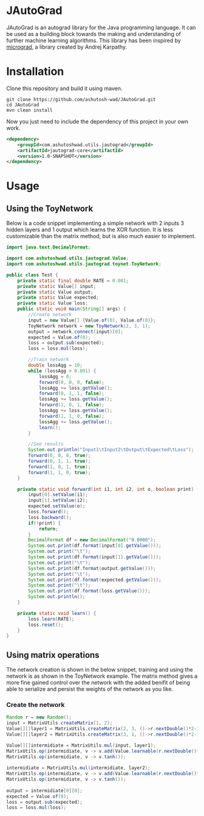 # JAutoGrad
JAutoGrad is an autograd library for the Java programming language.
It can be used as a building block towards the making and understanding of further machine learning algorithms.
This library has been inspired by [micrograd](https://github.com/karpathy/micrograd), a library created by Andrej Karpathy.

# Installation

Clone this repository and build it using maven.
```shell
git clone https://github.com/ashutosh-wad/JAutoGrad.git
cd JAutoGrad
mvn clean install
```

Now you just need to include the dependency of this project in your own work.

```xml
<dependency>
    <groupId>com.ashutoshwad.utils.jautograd</groupId>
    <artifactId>jautograd-core</artifactId>
    <version>1.0-SNAPSHOT</version>
</dependency>
```

# Usage

## Using the ToyNetwork
Below is a code snippet implementing a simple network with 2 inputs 3 hidden layers and 1 output which learns the XOR function. It is less customizable than the matrix method, but is also much easier to implement.

```Java
import java.text.DecimalFormat;

import com.ashutoshwad.utils.jautograd.Value;
import com.ashutoshwad.utils.jautograd.toynet.ToyNetwork;

public class Test {
	private static final double RATE = 0.001;
	private static Value[] input;
	private static Value output;
	private static Value expected;
	private static Value loss;
	public static void main(String[] args) {
		//Create network
		input = new Value[] {Value.of(0), Value.of(0)};
		ToyNetwork network = new ToyNetwork(2, 3, 1);
		output = network.connect(input)[0];
		expected = Value.of(0);
		loss = output.sub(expected);
		loss = loss.mul(loss);

		//Train network
		double lossAgg = 10;
		while (lossAgg > 0.001) {
			lossAgg = 0;
			forward(0, 0, 0, false);
			lossAgg += loss.getValue();
			forward(0, 1, 1, false);
			lossAgg += loss.getValue();
			forward(1, 0, 1, false);
			lossAgg += loss.getValue();
			forward(1, 1, 0, false);
			lossAgg += loss.getValue();
			learn();
		}

		//See results
		System.out.println("Input1\tInput2\tOutput\tExpected\tLoss");
		forward(0, 0, 0, true);
		forward(0, 1, 1, true);
		forward(1, 0, 1, true);
		forward(1, 1, 0, true);
	}

	private static void forward(int i1, int i2, int o, boolean print) {
		input[0].setValue(i1);
		input[1].setValue(i2);
		expected.setValue(o);
		loss.forward();
		loss.backward();
		if(!print) {
			return;
		}
		DecimalFormat df = new DecimalFormat("0.0000");
		System.out.print(df.format(input[0].getValue()));
		System.out.print("\t");
		System.out.print(df.format(input[1].getValue()));
		System.out.print("\t");
		System.out.print(df.format(output.getValue()));
		System.out.print("\t");
		System.out.print(df.format(expected.getValue()));
		System.out.print("\t");
		System.out.print(df.format(loss.getValue()));
		System.out.println();
	}

	private static void learn() {
		loss.learn(RATE);
		loss.reset();
	}
}
```

## Using matrix operations

The network creation is shown in the below snippet, training and using the network is as shown in the ToyNetwork example.
The matrix method gives a more fine gained control over the network with the added benifit of being able to serialize and persist the weights of the network as you like.

### Create the network
```java
Random r = new Random();
input = MatrixUtils.createMatrix(1, 2);
Value[][]layer1 = MatrixUtils.createMatrix(2, 3, ()->r.nextDouble()*2-1);
Value[][]layer2 = MatrixUtils.createMatrix(3, 1, ()->r.nextDouble()*2-1);

Value[][]intermidiate = MatrixUtils.mul(input, layer1);
MatrixUtils.op(intermidiate, v -> v.add(Value.learnable(r.nextDouble()*2-1)));
MatrixUtils.op(intermidiate, v -> v.tanh());
		
intermidiate = MatrixUtils.mul(intermidiate, layer2);
MatrixUtils.op(intermidiate, v -> v.add(Value.learnable(r.nextDouble()*2-1)));
MatrixUtils.op(intermidiate, v -> v.tanh());
		
output = intermidiate[0][0];
expected = Value.of(0);
loss = output.sub(expected);
loss = loss.mul(loss);
```
